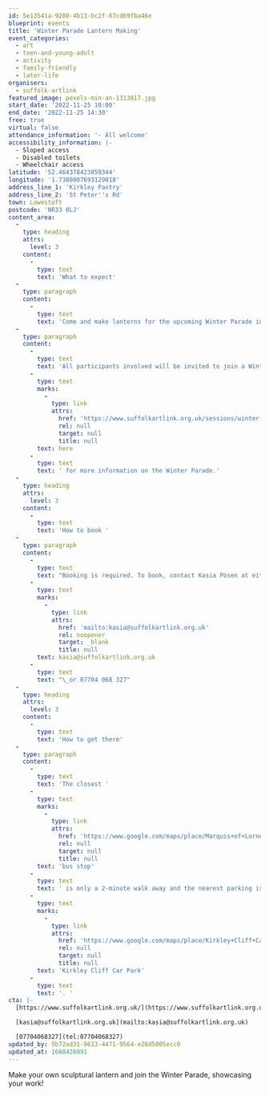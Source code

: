```yaml
---
id: 5e13541a-9280-4b13-bc2f-87cd69fba46e
blueprint: events
title: 'Winter Parade Lantern Making'
event_categories:
  - art
  - teen-and-young-adult
  - activity
  - family-friendly
  - later-life
organisers:
  - suffolk-artlink
featured_image: pexels-min-an-1313817.jpg
start_date: '2022-11-25 10:00'
end_date: '2022-11-25 14:30'
free: true
virtual: false
attendance_information: '- All welcome'
accessibility_information: |-
  - Sloped access
  - Disabled toilets
  - Wheelchair access
latitude: '52.464378423859344'
longitude: '1.7380007693129018'
address_line_1: 'Kirkley Pantry'
address_line_2: 'St Peter''s Rd'
town: Lowestoft
postcode: 'NR33 0LJ'
content_area:
  -
    type: heading
    attrs:
      level: 3
    content:
      -
        type: text
        text: 'What to expect'
  -
    type: paragraph
    content:
      -
        type: text
        text: 'Come and make lanterns for the upcoming Winter Parade in Lowestoft! Join Willow Phoenix who will be sharing skills so you can make your own sculptural lantern to celebrate the Community Garden.'
  -
    type: paragraph
    content:
      -
        type: text
        text: 'All participants involved will be invited to join a Winter Parade with their lanterns as part of First Light’s Winter Fayre on the 2 December. The parade will journey from Kirkley Pantry Community Garden along the seafront promenade to Lowestoft Pavilion. Visit '
      -
        type: text
        marks:
          -
            type: link
            attrs:
              href: 'https://www.suffolkartlink.org.uk/sessions/winter-lantern-parade/'
              rel: null
              target: null
              title: null
        text: here
      -
        type: text
        text: ' for more information on the Winter Parade.'
  -
    type: heading
    attrs:
      level: 3
    content:
      -
        type: text
        text: 'How to book '
  -
    type: paragraph
    content:
      -
        type: text
        text: "Booking is required. To book, contact Kasia Posen at either\_"
      -
        type: text
        marks:
          -
            type: link
            attrs:
              href: 'mailto:kasia@suffolkartlink.org.uk'
              rel: noopener
              target: _blank
              title: null
        text: kasia@suffolkartlink.org.uk
      -
        type: text
        text: "\_or 07704 068 327"
  -
    type: heading
    attrs:
      level: 3
    content:
      -
        type: text
        text: 'How to get there'
  -
    type: paragraph
    content:
      -
        type: text
        text: 'The closest '
      -
        type: text
        marks:
          -
            type: link
            attrs:
              href: 'https://www.google.com/maps/place/Marquis+of+Lorne/@52.4645019,1.739747,18.67z/data=!4m5!3m4!1s0x47da1a4feb982229:0x9bb8eafc923702a1!8m2!3d52.464638!4d1.73987'
              rel: null
              target: null
              title: null
        text: 'bus stop'
      -
        type: text
        text: ' is only a 2-minute walk away and the nearest parking is the '
      -
        type: text
        marks:
          -
            type: link
            attrs:
              href: 'https://www.google.com/maps/place/Kirkley+Cliff+Car+Park/@52.46429,1.7411742,18.67z/data=!4m5!3m4!1s0x47da1badcebe9685:0x58770fec8f45fc19!8m2!3d52.4642383!4d1.7435063'
              rel: null
              target: null
              title: null
        text: 'Kirkley Cliff Car Park'
      -
        type: text
        text: '. '
cta: |-
  [https://www.suffolkartlink.org.uk/](https://www.suffolkartlink.org.uk/)

  [kasia@suffolkartlink.org.uk](mailto:kasia@suffolkartlink.org.uk)

  [07704068327](tel:07704068327)
updated_by: 5b72ad31-9613-4471-9564-e28d5005ecc0
updated_at: 1668426091
---
```

Make your own sculptural lantern and join the Winter Parade, showcasing your work!